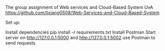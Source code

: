 The group assignment of Web services and Cloud-Based System UvA https://github.com/lixiang0508/Web-Services-and-Cloud-Based-System

Set up:

Install dependencies pip install -r requirements.txt
Install Postman
Start server on http://127.0.0.1:5000 and http://127.0.0.1:5002
use Postman to send requests
